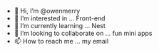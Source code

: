 - 👋 Hi, I’m @owenmerry
- 👀 I’m interested in ... Front-end
- 🌱 I’m currently learning ... Nest
- 💞️ I’m looking to collaborate on ... fun mini apps
- 📫 How to reach me ... my email

<!---
owenmerry/owenmerry is a ✨ special ✨ repository because its `README.md` (this file) appears on your GitHub profile.
You can click the Preview link to take a look at your changes.
--->
